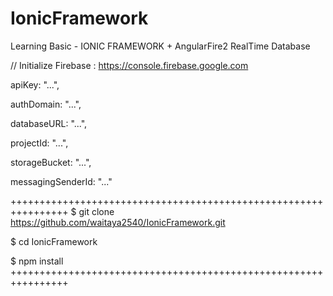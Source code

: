 # IonicFramework
Learning Basic - IONIC FRAMEWORK + AngularFire2 RealTime Database

// Initialize Firebase : https://console.firebase.google.com

  apiKey: "...",

  authDomain: "...",

  databaseURL: "...",

  projectId: "...",

  storageBucket: "...",

  messagingSenderId: "..."

  ++++++++++++++++++++++++++++++++++++++++++++++++++++++++++++++++
  $ git clone https://github.com/waitaya2540/IonicFramework.git
  
  $ cd IonicFramework
  
  $ npm install
  ++++++++++++++++++++++++++++++++++++++++++++++++++++++++++++++++
